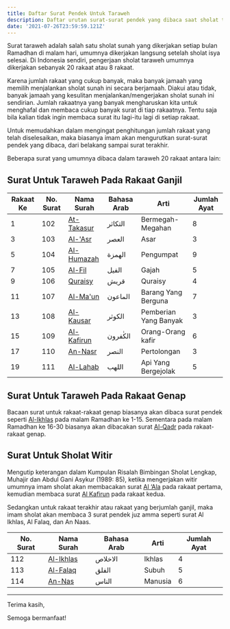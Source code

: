 ```yaml
---
title: Daftar Surat Pendek Untuk Taraweh
description: Daftar urutan surat-surat pendek yang dibaca saat sholat taraweh pada bulan ramadhan
date: '2021-07-26T23:59:59.121Z'
---
```


Surat taraweh adalah salah satu sholat sunah yang dikerjakan setiap bulan Ramadhan di malam hari, umumnya dikerjakan langsung setelah sholat isya selesai.
Di Indonesia sendiri, pengerjaan sholat taraweh umumnya dikerjakan sebanyak 20 rakaat atau 8 rakaat.

Karena jumlah rakaat yang cukup banyak, maka banyak jamaah yang memilih menjalankan sholat sunah ini secara berjamaah.
Diakui atau tidak, banyak jamaah yang kesulitan menjalankan/mengerjakan sholat sunah ini sendirian. Jumlah rakaatnya yang banyak mengharuskan kita untuk menghafal dan membaca cukup banyak surat di tiap rakaatnya.
Tentu saja bila kalian tidak ingin membaca surat itu lagi-itu lagi di setiap rakaat.

Untuk memudahkan dalam mengingat penghitungan jumlah rakaat yang telah diselesaikan, maka biasanya imam akan mengurutkan surat-surat pendek yang dibaca, dari belakang sampai surat terakhir.

Beberapa surat yang umumnya dibaca dalam taraweh 20 rakaat antara lain:

## Surat Untuk Taraweh Pada Rakaat Ganjil

<div class="table-wrapper" markdown="block">
  <table>
    <thead>
      <tr>
        <th>Rakaat Ke</th>
        <th>No. Surat</th>
        <th>Nama Surah</th>
        <th>Bahasa Arab</th>
        <th>Arti</th>
        <th>Jumlah Ayat</th>
      </tr>
    </thead>
    <tbody>
      <tr>
        <td>1</td>
        <td>102</td>
        <td>
          <a href="https://www.baca-quran.id/102/" rel="nofollow">At-Takasur</a>
        </td>
        <td>التكاثر</td>
        <td>Bermegah-Megahan</td>
        <td>8</td>
      </tr>
      <tr>
        <td>3</td>
        <td>103</td>
        <td>
          <a href="https://www.baca-quran.id/103/" rel="nofollow">Al-'Asr</a>
        </td>
        <td>العصر</td>
        <td>Asar</td>
        <td>3</td>
      </tr>
      <tr>
        <td>5</td>
        <td>104</td>
        <td>
          <a href="https://www.baca-quran.id/104/" rel="nofollow">Al-Humazah</a>
        </td>
        <td>الهمزة</td>
        <td>Pengumpat</td>
        <td>9</td>
      </tr>
      <tr>
        <td>7</td>
        <td>105</td>
        <td>
          <a href="https://www.baca-quran.id/105/" rel="nofollow">Al-Fil</a>
        </td>
        <td>الفيل</td>
        <td>Gajah</td>
        <td>5</td>
      </tr>
      <tr>
        <td>9</td>
        <td>106</td>
        <td>
          <a href="https://www.baca-quran.id/106/" rel="nofollow">Quraisy</a>
        </td>
        <td>قريش</td>
        <td>Quraisy</td>
        <td>4</td>
      </tr>
      <tr>
        <td>11</td>
        <td>107</td>
        <td>
          <a href="https://www.baca-quran.id/107/" rel="nofollow">Al-Ma'un</a>
        </td>
        <td>الماعون</td>
        <td>Barang Yang Berguna</td>
        <td>7</td>
      </tr>
      <tr>
        <td>13</td>
        <td>108</td>
        <td>
          <a href="https://www.baca-quran.id/108/" rel="nofollow">Al-Kausar</a>
        </td>
        <td>الكوثر</td>
        <td>Pemberian Yang Banyak</td>
        <td>3</td>
      </tr>
      <tr>
        <td>15</td>
        <td>109</td>
        <td>
          <a href="https://www.baca-quran.id/109/" rel="nofollow">Al-Kafirun</a>
        </td>
        <td>الكٰفرون</td>
        <td>Orang-Orang kafir</td>
        <td>6</td>
      </tr>
      <tr>
        <td>17</td>
        <td>110</td>
        <td>
          <a href="https://www.baca-quran.id/110/" rel="nofollow">An-Nasr</a>
        </td>
        <td>النصر</td>
        <td>Pertolongan</td>
        <td>3</td>
      </tr>
      <tr>
        <td>19</td>
        <td>111</td>
        <td>
          <a href="https://www.baca-quran.id/111/" rel="nofollow">Al-Lahab</a>
        </td>
        <td>اللهب</td>
        <td>Api Yang Bergejolak</td>
        <td>5</td>
      </tr>
    </tbody>
  </table>
</div>

## Surat Untuk Taraweh Pada Rakaat Genap

Bacaan surat untuk rakaat-rakaat genap biasanya akan dibaca surat pendek seperti [Al-Ikhlas](https://www.baca-quran.id/112/) pada malam Ramadhan ke 1-15.
Sementara pada malam Ramadhan ke 16-30 biasanya akan dibacakan surat [Al-Qadr](https://www.baca-quran.id/97/) pada rakaat-rakaat genap.
 
## Surat Untuk Sholat Witir

Mengutip keterangan dalam Kumpulan Risalah Bimbingan Sholat Lengkap, Muhajir dan Abdul Gani Asykur (1989: 85), 
ketika mengerjakan witir umumnya imam sholat akan membacakan surat [Al ‘Ala](https://www.baca-quran.id/87/) pada rakaat pertama, kemudian membaca surat [Al Kafirun](https://www.baca-quran.id/109/) pada rakaat kedua. 

Sedangkan untuk rakaat terakhir atau rakaat yang berjumlah ganjil, maka imam sholat akan membaca 3 surat pendek juz amma seperti surat Al Ikhlas, Al Falaq, dan An Naas.

<div class="table-wrapper" markdown="block">
  <table>
    <thead>
      <tr>
        <th>No. Surat</th>
        <th>Nama Surah</th>
        <th>Bahasa Arab</th>
        <th>Arti</th>
        <th>Jumlah Ayat</th>
      </tr>
    </thead>
    <tbody>
      <tr>
        <td>112</td>
        <td>
          <a href="https://www.baca-quran.id/112/" rel="nofollow">Al-Ikhlas</a>
        </td>
        <td>الاخلاص</td>
        <td>Ikhlas</td>
        <td>4</td>
      </tr>
      <tr>
        <td>113</td>
        <td>
          <a href="https://www.baca-quran.id/113/" rel="nofollow">Al-Falaq</a>
        </td>
        <td>الفلق</td>
        <td>Subuh</td>
        <td>5</td>
      </tr>
      <tr>
        <td>114</td>
        <td>
          <a href="https://www.baca-quran.id/114/" rel="nofollow">An-Nas</a>
        </td>
        <td>الناس</td>
        <td>Manusia</td>
        <td>6</td>
      </tr>
    </tbody>
  </table>
</div>

---

Terima kasih,

Semoga bermanfaat!
